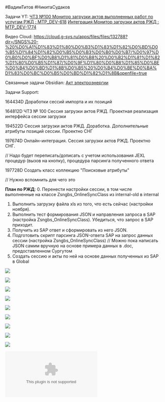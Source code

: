 
#ВадимТитов #НикитаСудаков

Задачи YT:
[ЧТЗ №100 Монитор загрузки актов выполненных работ по услугам РЖД : MTP_DEV-618](https://yt.surgutneftegas.ru:4443/issue/MTP_DEV-618)
[Интеграция Монитор загрузки актов РЖД : MTP_DEV-1774](https://yt.surgutneftegas.ru:4443/issue/MTP_DEV-1774)

Видео Cloud:
https://cloud.g-sys.ru/apps/files/files/132788?dir=/SNGS%20-%20%D0%A1%D1%83%D1%80%D0%B3%D1%83%D1%82%D0%BD%D0%B5%D1%84%D1%82%D0%B5%D0%B3%D0%B0%D0%B7/%D0%97%D0%B0%D0%BF%D0%B8%D1%81%D0%B8%20%D0%B2%D1%81%D1%82%D1%80%D0%B5%D1%87/%D0%9F%D1%80%D0%B8%D1%85%D0%BE%D0%B4%D0%BD%D1%8B%D0%B5%20%D0%B4%D0%BE%D0%BA%D1%83%D0%BC%D0%B5%D0%BD%D1%82%D1%8B&openfile=true

Связанные задачи Obsidian:
[Акт электроэнергии](Акт%20электроэнергии.md)

Задачи Support:
<p>164434D Доработки сессий импорта и их позиций</p>
<p>164812D  ЧТЗ № 100 Сессия загрузки актов РЖД. Проектная реализация интерфейса сессии загрузки</p>
<p>194522D Сессия загрузки актов РЖД. Доработка. Дополнительные атрибуты позиций сессии. Проектно СНГ</p>
<p>197674D Онлайн-интеграция. Сессия загрузки актов РЖД. Проектно СНГ.</p>
<div class="div_comment">// Надо будет переписать/дописать с учетом использования JEXL процедур (вызов на кнопку), процедура парсинга полученного ответа</div>
<p>197728D Создать класс коллекцию "Поисковые атрибуты"</p>
<div class="div_comment">// Нужно вспомнить для чего это</div>

**План по РЖД**:
0. Перенести настройки сессии, в том числе выполненные на классе Zsngbs_OnlineSyncClass из internal-old в internal
1. Выполнить загрузку файла xls из того, что есть сейчас (настройки ноября).
2. Выполнить тест формирования JSON и направления запроса в SAP (настройка Zsngbs_OnlineSyncClass). Убедиться, что запрос в SAP приходит.
3. Получить из SAP ответ и сформировать из него JSON.
4. Подготовить скрипт парсинга JSON-ответа SAP на запрос данных сессии (настройка Zsngbs_OnlineSyncClass)
// Можно пока написать JSON самим вручную на основе примера данных в .doc, предоставленном Сургутом
5. Создать сессию и акты по ней на основе данных полученных из SAP в Global


![](Pasted%20image%2020250513074442.png)




![](464uQY2cuw.png)

![](eXpress_lBQBHkbrCC.png)

![](msedge_rrlvB0a0vp.png)

![](Pasted%20image%2020250624170511.png)


![](Pasted%20image%2020250625114803.png)

![](Pasted%20image%2020250625131329.png)

![](Pasted%20image%2020250701073355.png)

![](Pasted%20image%2020250806165045.png)

![](Ответ%20по%20РЖД%20услугам%20из%20SAP.docx)





